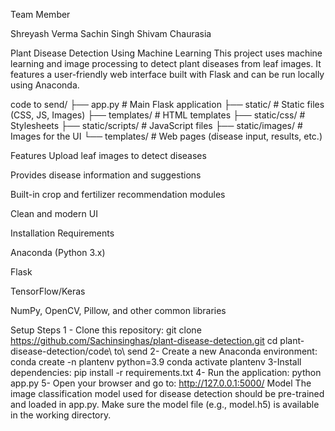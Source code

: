 Team Member

  Shreyash Verma 
  Sachin Singh 
 Shivam Chaurasia 
 
  Plant Disease Detection Using Machine Learning
This project uses machine learning and image processing to detect plant diseases from leaf images. 
It features a user-friendly web interface built with Flask and can be run locally using Anaconda.

code to send/
├── app.py                        # Main Flask application
├── static/                       # Static files (CSS, JS, Images)
├── templates/                   # HTML templates
├── static/css/                  # Stylesheets
├── static/scripts/             # JavaScript files
├── static/images/              # Images for the UI
└── templates/                  # Web pages (disease input, results, etc.)

 Features
Upload leaf images to detect diseases

Provides disease information and suggestions

Built-in crop and fertilizer recommendation modules

Clean and modern UI

 Installation
Requirements

Anaconda (Python 3.x)

Flask

TensorFlow/Keras

NumPy, OpenCV, Pillow, and other common libraries

Setup Steps
1 - Clone this repository:
git clone https://github.com/Sachinsinghas/plant-disease-detection.git
cd plant-disease-detection/code\ to\ send
2- Create a new Anaconda environment:
conda create -n plantenv python=3.9
conda activate plantenv
3-Install dependencies:
pip install -r requirements.txt
4- Run the application:
python app.py
5- Open your browser and go to:
http://127.0.0.1:5000/
Model
The image classification model used for disease detection should be pre-trained and loaded in app.py.
Make sure the model file (e.g., model.h5) is available in the working directory.




